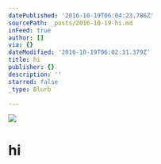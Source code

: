 ```yaml
---
datePublished: '2016-10-19T06:04:23.786Z'
sourcePath: _posts/2016-10-19-hi.md
inFeed: true
author: []
via: {}
dateModified: '2016-10-19T06:02:31.379Z'
title: hi
publisher: {}
description: ''
starred: false
_type: Blurb

---
```

![](https://the-grid-user-content.s3-us-west-2.amazonaws.com/24406df2-2da2-4941-8db3-67d8c5f9416c.jpg)

# hi